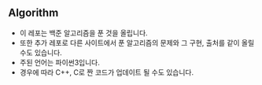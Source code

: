 ## Algorithm

- 이 레포는 백준 알고리즘을 푼 것을 올립니다.
- 또한 추가 레포로 다른 사이트에서 푼 알고리즘의 문제와 그 구현, 출처를 같이 올릴 수도 있습니다.
- 주된 언어는 파이썬3입니다.
- 경우에 따라 C++, C로 짠 코드가 업데이트 될 수도 있습니다.

